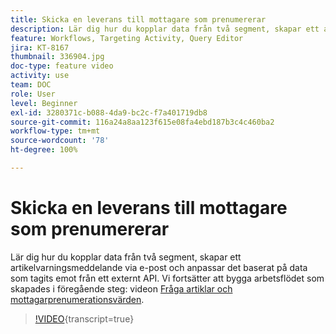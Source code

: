 ```yaml
---
title: Skicka en leverans till mottagare som prenumererar
description: Lär dig hur du kopplar data från två segment, skapar ett artikelvarningsmeddelande via e-post och anpassar det baserat på data som tagits emot från ett externt API.
feature: Workflows, Targeting Activity, Query Editor
jira: KT-8167
thumbnail: 336904.jpg
doc-type: feature video
activity: use
team: DOC
role: User
level: Beginner
exl-id: 3280371c-b088-4da9-bc2c-f7a401719db8
source-git-commit: 116a24a8aa123f615e08fa4ebd187b3c4c460ba2
workflow-type: tm+mt
source-wordcount: '78'
ht-degree: 100%

---
```


# Skicka en leverans till mottagare som prenumererar

Lär dig hur du kopplar data från två segment, skapar ett artikelvarningsmeddelande via e-post och anpassar det baserat på data som tagits emot från ett externt API. Vi fortsätter att bygga arbetsflödet som skapades i föregående steg: videon [Fråga artiklar och mottagarprenumerationsvärden](/help/tutorial-use-soap-apis/query-articles-and-recipient-subscription-values.md).

>[!VIDEO](https://video.tv.adobe.com/v/336904?quality=12&learn=on){transcript=true}
